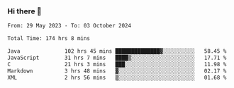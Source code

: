 ### Hi there 👋

<!--START_SECTION:waka-->

```txt
From: 29 May 2023 - To: 03 October 2024

Total Time: 174 hrs 8 mins

Java              102 hrs 45 mins ██████████████▓░░░░░░░░░░   58.45 %
JavaScript        31 hrs 7 mins   ████▒░░░░░░░░░░░░░░░░░░░░   17.71 %
C                 21 hrs 3 mins   ███░░░░░░░░░░░░░░░░░░░░░░   11.98 %
Markdown          3 hrs 48 mins   ▓░░░░░░░░░░░░░░░░░░░░░░░░   02.17 %
XML               2 hrs 56 mins   ▒░░░░░░░░░░░░░░░░░░░░░░░░   01.68 %
```

<!--END_SECTION:waka-->
<!--
**the-beef-calculator/the-beef-calculator** is a ✨ _special_ ✨ repository because its `README.md` (this file) appears on your GitHub profile.

Here are some ideas to get you started:

- 🔭 I’m currently working on ...
- 🌱 I’m currently learning ...
- 👯 I’m looking to collaborate on ...
- 🤔 I’m looking for help with ...
- 💬 Ask me about ...
- 📫 How to reach me: ...
- 😄 Pronouns: ...
- ⚡ Fun fact: ...
-->
